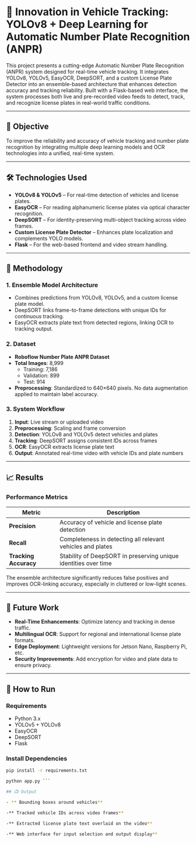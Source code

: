 # 🚗 Innovation in Vehicle Tracking: YOLOv8 + Deep Learning for Automatic Number Plate Recognition (ANPR)

This project presents a cutting-edge Automatic Number Plate Recognition (ANPR) system designed for real-time vehicle tracking. It integrates YOLOv8, YOLOv5, EasyOCR, DeepSORT, and a custom License Plate Detector into an ensemble-based architecture that enhances detection accuracy and tracking reliability. Built with a Flask-based web interface, the system processes both live and pre-recorded video feeds to detect, track, and recognize license plates in real-world traffic conditions.

---

## 🎯 Objective

To improve the reliability and accuracy of vehicle tracking and number plate recognition by integrating multiple deep learning models and OCR technologies into a unified, real-time system.

---

## 🛠️ Technologies Used

- **YOLOv8 & YOLOv5** – For real-time detection of vehicles and license plates.
- **EasyOCR** – For reading alphanumeric license plates via optical character recognition.
- **DeepSORT** – For identity-preserving multi-object tracking across video frames.
- **Custom License Plate Detector** – Enhances plate localization and complements YOLO models.
- **Flask** – For the web-based frontend and video stream handling.

---

## 🧪 Methodology

### 1. Ensemble Model Architecture
- Combines predictions from YOLOv8, YOLOv5, and a custom license plate model.
- DeepSORT links frame-to-frame detections with unique IDs for continuous tracking.
- EasyOCR extracts plate text from detected regions, linking OCR to tracking output.

### 2. Dataset
- **Roboflow Number Plate ANPR Dataset**
- **Total Images**: 8,999
  - Training: 7,186
  - Validation: 899
  - Test: 914
- **Preprocessing**: Standardized to 640×640 pixels. No data augmentation applied to maintain label accuracy.

### 3. System Workflow

1. **Input**: Live stream or uploaded video
2. **Preprocessing**: Scaling and frame conversion
3. **Detection**: YOLOv8 and YOLOv5 detect vehicles and plates
4. **Tracking**: DeepSORT assigns consistent IDs across frames
5. **OCR**: EasyOCR extracts license plate text
6. **Output**: Annotated real-time video with vehicle IDs and plate numbers

---

## 📈 Results

### Performance Metrics

| Metric            | Description                                                     |
|-------------------|-----------------------------------------------------------------|
| **Precision**     | Accuracy of vehicle and license plate detection                 |
| **Recall**        | Completeness in detecting all relevant vehicles and plates      |
| **Tracking Accuracy** | Stability of DeepSORT in preserving unique identities over time |

The ensemble architecture significantly reduces false positives and improves OCR-linking accuracy, especially in cluttered or low-light scenes.

---

## 🌱 Future Work

- **Real-Time Enhancements**: Optimize latency and tracking in dense traffic.
- **Multilingual OCR**: Support for regional and international license plate formats.
- **Edge Deployment**: Lightweight versions for Jetson Nano, Raspberry Pi, etc.
- **Security Improvements**: Add encryption for video and plate data to ensure privacy.

---

## 🚀 How to Run

### Requirements

- Python 3.x
- YOLOv5 + YOLOv8
- EasyOCR
- DeepSORT
- Flask

### Install Dependencies

```bash
pip install -r requirements.txt

python app.py ```

## 📺 Output

- ** Bounding boxes around vehicles**

-** Tracked vehicle IDs across video frames**

-** Extracted license plate text overlaid on the video**

-** Web interface for input selection and output display**
